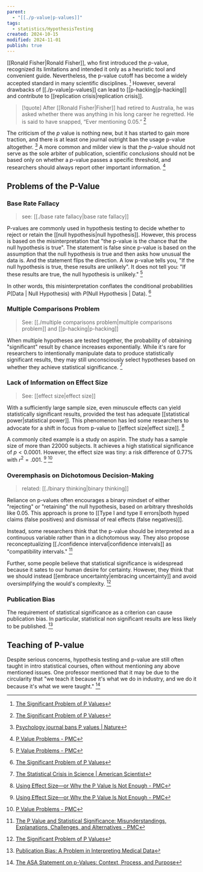 ```yaml
---
parent:
  - "[[./p-value|p-values]]"
tags:
  - statistics/HypothesisTesting
created: 2024-10-15
modified: 2024-11-01
publish: true
---
```

[[Ronald Fisher|Ronald Fisher]], who first introduced the $p$-value, recognized its limitations and intended it only as a heuristic tool and convenient guide. Nevertheless, the p-value cutoff has become a widely accepted standard in many scientific disciplines. [^1] However, several drawbacks of [[./p-value|p-values]] can lead to [[p-hacking|p-hacking]] and contribute to [[replication crisis|replication crisis]].

> [!quote] 
> After [[Ronald Fisher|Fisher]] had retired to Australia, he was asked whether there was anything in his long career he regretted. He is said to have snapped, “Ever mentioning 0.05.” [^1]

The criticism of the $p$ value is nothing new, but it has started to gain more traction, and there is at least one journal outright ban the usage p-value altogether. [^2] A more common and milder view is that the $p$-value should not serve as the sole arbiter of publication, scientific conclusions should not be based only on whether a $p$-value passes a specific threshold, and researchers should always report other important information. [^6]

## Problems of the P-Value
### Base Rate Fallacy
> see: [[./base rate fallacy|base rate fallacy]]

P-values are commonly used in hypothesis testing to decide whether to reject or retain the [[null hypothesis|null hypothesis]]. However, this process is based on the misinterpretation that "the p-value is the chance that the null hypothesis is true". The statement is false since p-value is based on the assumption that the null hypothesis is true and then asks how unusual the data is. And the statement flips the direction. A low p-value tells you, "If the null hypothesis is true, these results are unlikely". It does not tell you: "If these results are true, the null hypothesis is unlikely." [^6]

In other words, this misinterpretation conflates the conditional probabilities $P(\text{Data}\ |\ \text{Null Hypothesis})$ with $P(\text{Null Hypothesis}\ |\ \text{Data})$. [^1]
### Multiple Comparisons Problem
> See: [[./multiple comparisons problem|multiple comparisons problem]] and [[p-hacking|p-hacking]]

When multiple hypotheses are tested together, the probability of obtaining "significant" result by chance increases exponentially. While it's rare for researchers to intentionally manipulate data to produce statistically significant results, they may still unconsciously select hypotheses based on whether they achieve statistical significance. [^5]

### Lack of Information on Effect Size
> See: [[effect size|effect size]]

With a sufficiently large sample size, even minuscule effects can yield statistically significant results, provided the test has adequate [[statistical power|statistical power]]. This phenomenon has led some researchers to advocate for a shift in focus from p-value to [[effect size|effect size]]. [^3]

A commonly cited example is a study on aspirin. The study has a sample size of more than 22000 subjects. It achieves a high statistical significance of $p < 0.0001$. However, the effect size was tiny: a risk difference of 0.77% with $r^2 = .001$. [^3] [^6]

### Overemphasis on Dichotomous Decision-Making
> related: [[./binary thinking|binary thinking]]

Reliance on p-values often encourages a binary mindset of either "rejecting" or "retaining" the null hypothesis, based on arbitrary thresholds like $0.05$. This approach is prone to [[Type I and type II errors|both hyped claims (false positives) and dismissal of real effects (false negatives)]].

Instead, some researchers think that the p-value should be interpreted as a continuous variable rather than in a dichotomous way. They also propose reconceptualizing [[./confidence interval|confidence intervals]] as "compatibility intervals." [^4]

Further, some people believe that statistical significance is widespread because it sates to our human desire for certainty. However, they think that we should instead [[embrace uncertainty|embracing uncertainty]] and avoid oversimplifying the would's complexity. [^1]

### Publication Bias
The requirement of statistical significance as a criterion can cause publication bias. In particular, statistical non significant results are less likely to be published. [^8]

## Teaching of P-value
Despite serious concerns, hypothesis testing and p-value are still often taught in intro statistical courses, often without mentioning any above mentioned issues. One professor mentioned that it may be due to the circularity that "we teach it because it's what we do in industry, and we do it because it's what we were taught." [^7]

[^1]: [The Significant Problem of P Values](https://www.scientificamerican.com/article/the-significant-problem-of-p-values/)
[^2]: [Psychology journal bans P values | Nature](https://www.nature.com/articles/519009f)
[^3]: [Using Effect Size—or Why the P Value Is Not Enough - PMC](https://pmc.ncbi.nlm.nih.gov/articles/PMC3444174/)
[^4]: [The P Value and Statistical Significance: Misunderstandings, Explanations, Challenges, and Alternatives - PMC](https://pmc.ncbi.nlm.nih.gov/articles/PMC6532382/)
[^5]: [The Statistical Crisis in Science | American Scientist](https://www.americanscientist.org/article/the-statistical-crisis-in-science)
[^6]: [P Value Problems - PMC](https://pmc.ncbi.nlm.nih.gov/articles/PMC5738950/)
[^7]: [The ASA Statement on p-Values: Context, Process, and Purpose](https://amstat.tandfonline.com/doi/full/10.1080/00031305.2016.1154108)
[^8]: [Publication Bias: A Problem in Interpreting Medical Data](https://www.jstor.org/stable/2982993?origin=crossref)
